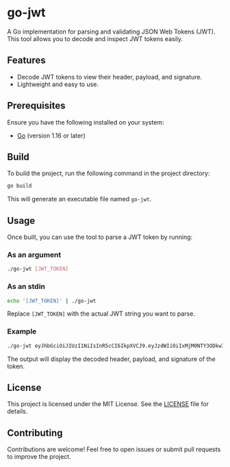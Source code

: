 # go-jwt

A Go implementation for parsing and validating JSON Web Tokens (JWT). This tool allows you to decode and inspect JWT tokens easily.

## Features

- Decode JWT tokens to view their header, payload, and signature.
- Lightweight and easy to use.

## Prerequisites

Ensure you have the following installed on your system:

- [Go](https://golang.org/dl/) (version 1.16 or later)

## Build

To build the project, run the following command in the project directory:

```bash
go build
```

This will generate an executable file named `go-jwt`.

## Usage

Once built, you can use the tool to parse a JWT token by running:

### As an argument

```bash
./go-jwt [JWT_TOKEN]
```

### As an stdin

```bash
echo '[JWT_TOKEN]' | ./go-jwt
```

Replace `[JWT_TOKEN]` with the actual JWT string you want to parse.

### Example

```bash
./go-jwt eyJhbGciOiJIUzI1NiIsInR5cCI6IkpXVCJ9.eyJzdWIiOiIxMjM0NTY3ODkwIiwibmFtZSI6IkpvaG4gRG9lIiwiaWF0IjoxNTE2MjM5MDIyfQ.SflKxwRJSMeKKF2QT4fwpMeJf36POk6yJV_adQssw5c
```

The output will display the decoded header, payload, and signature of the token.

## License

This project is licensed under the MIT License. See the [LICENSE](LICENSE) file for details.

## Contributing

Contributions are welcome! Feel free to open issues or submit pull requests to improve the project.
